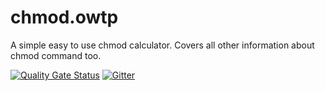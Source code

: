 # chmod.owtp
A simple easy to use chmod calculator. Covers all other information about chmod command too.

[![Quality Gate Status](https://sonarcloud.io/api/project_badges/measure?project=openwebtools_chmod.owtp&metric=alert_status)](https://sonarcloud.io/dashboard?id=openwebtools_chmod.owtp) [![Gitter](https://badges.gitter.im/open-web-tools/community.svg)](https://gitter.im/open-web-tools/community?utm_source=badge&utm_medium=badge&utm_campaign=pr-badge)
